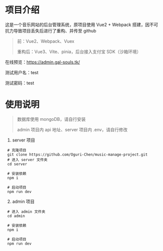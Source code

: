# 项目介绍

这是一个音乐网站的后台管理系统，原项目使用 Vue2 + Webpack 搭建，因不可抗力导致项目丢失后进行了重构、并传至 github

> 前：Vue2、Webpack、Vuex
>
> 重构后：Vue3、Vite、pinia，后台接入支付宝 SDK（沙箱环境）

在线预览：https://admin.gal-souls.tk/

测试用户名：test

测试密码：test

# 使用说明

> 数据库使用 mongoDB，请自行安装
>
> admin 项目内 api 地址、server 项目内 .env，请自行修改

1. server 项目

```shell
 # 克隆项目
 git clone https://github.com/Oguri-Chen/music-manage-project.git
 # 进入 server 文件夹
 cd server
 
 # 安装依赖
 npm i
 
 # 启动项目
 npm run dev
```

2. admin 项目

```shell
 # 进入 admin 文件夹
 cd admin
 
 # 安装依赖
 npm i
 
 # 启动项目
 npm run dev
```

   
